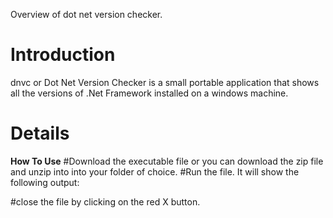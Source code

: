 Overview of dot net version checker.

# Introduction #

dnvc or Dot Net Version Checker is a small portable application that shows all the versions of .Net Framework installed on a windows machine.


# Details #

**How To Use**
#Download the executable file or you can download the zip file and unzip into into your folder of choice.
#Run the file. It will show the following output:


#close the file by clicking on the red X  button.